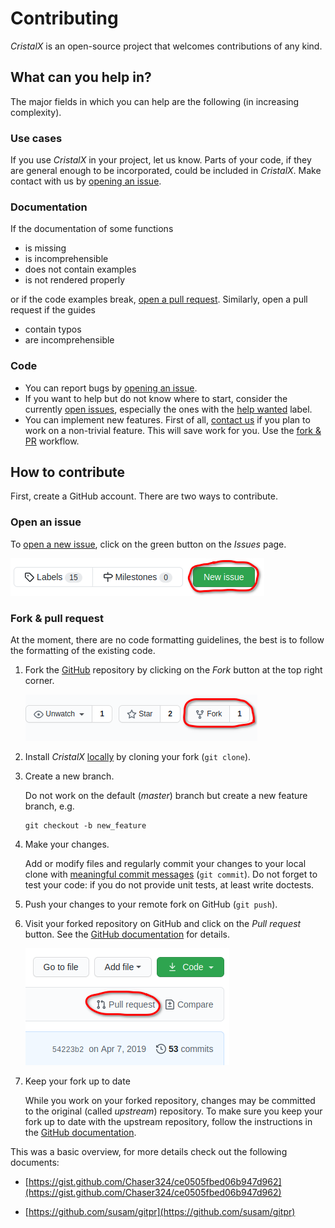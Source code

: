 # Contributing

*CristalX* is an open-source project that welcomes contributions of any kind.



## What can you help in?

The major fields in which you can help are the following (in increasing complexity).



### Use cases

If you use *CristalX* in your project, let us know. Parts of your code, if they are general enough to be incorporated, could be included in *CristalX*. Make contact with us by [opening an issue](#open-an-issue).




### Documentation

If the documentation of some functions

-  is missing
-  is incomprehensible
-  does not contain examples
-  is not rendered properly

or if the code examples break, [open a pull request](#fork-&-pull-request). Similarly, open a pull request if the guides

-  contain typos
-  are incomprehensible



### Code

-  You can report bugs by [opening an issue](#open-an-issue).
-  If you want to help but do not know where to start, consider the currently [open issues](https://github.com/CsatiZoltan/CristalX/issues?q=is%3Aopen+is%3Aissue), especially the ones with the [help wanted](https://github.com/CsatiZoltan/CristalX/issues?q=is%3Aopen+is%3Aissue+label%3A%22help+wanted%22) label.
-  You can implement new features. First of all, [contact us](#open-an-issue) if you plan to work on a non-trivial feature. This will save work for you. Use the [fork & PR](#fork-pull-request) workflow.




## How to contribute

First, create a GitHub account. There are two ways to contribute.



### Open an issue

To [open a new issue](https://github.com/CsatiZoltan/CristalX/issues/new), click on the green button on the *Issues* page.

![new_issue](images/new_issue.png)



### Fork & pull request

At the moment, there are no code formatting guidelines, the best is to follow the formatting of the existing code.

1. Fork the [GitHub](https://github.com/CsatiZoltan/CristalX) repository by clicking on the *Fork* button at the top right corner.

   ![fork](images/fork.png)

2. Install *CristalX* [locally](installation.md#install-it-locally) by cloning your fork (`git clone`).

3. Create a new branch.

   Do not work on the default (*master*) branch but create a new feature branch, e.g.

   ```
   git checkout -b new_feature
   ```

4. Make your changes.

   Add or modify files and regularly commit your changes to your local clone with [meaningful commit messages](https://chris.beams.io/posts/git-commit/) (`git commit`). Do not forget to test your code: if you do not provide unit tests, at least write doctests. 

5. Push your changes to your remote fork on GitHub (`git push`).

6. Visit your forked repository on GitHub and click on the *Pull request* button. See the [GitHub documentation](https://docs.github.com/en/free-pro-team@latest/github/collaborating-with-issues-and-pull-requests/creating-a-pull-request-from-a-fork) for details.

   ![PR](images/pull_request.png)

7. Keep your fork up to date

   While you work on your forked repository, changes may be committed to the original (called *upstream*) repository. To make sure you keep your fork up to date with the upstream repository, follow the instructions in the [GitHub documentation](https://docs.github.com/en/free-pro-team@latest/github/collaborating-with-issues-and-pull-requests/syncing-a-fork).



This was a basic overview, for more details check out the following documents:

-  [https://gist.github.com/Chaser324/ce0505fbed06b947d962](https://gist.github.com/Chaser324/ce0505fbed06b947d962)

-  [https://github.com/susam/gitpr](https://github.com/susam/gitpr)

